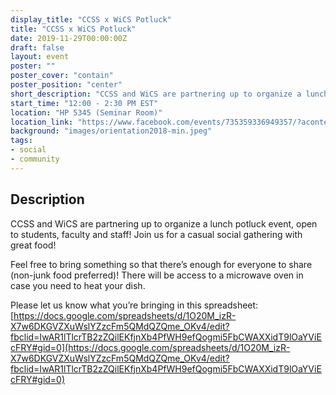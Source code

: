 ```yaml
---
display_title: "CCSS x WiCS Potluck"
title: "CCSS x WiCS Potluck"
date: 2019-11-29T00:00:00Z
draft: false
layout: event
poster: ""
poster_cover: "contain"
poster_position: "center"
short_description: "CCSS and WiCS are partnering up to organize a lunch potluck event!"
start_time: "12:00 - 2:30 PM EST"
location: "HP 5345 (Seminar Room)"
location_link: "https://www.facebook.com/events/735359336949357/?acontext=%7B%22event_action_history%22%3A[%7B%22surface%22%3A%22page%22%7D]%7D"
background: "images/orientation2018-min.jpeg"
tags:
- social
- community
---
```


## Description

CCSS and WiCS are partnering up to organize a lunch potluck event, open to students, faculty and staff! Join us for a casual social gathering with great food!

Feel free to bring something so that there’s enough for everyone to share (non-junk food preferred)! There will be access to a microwave oven in case you need to heat your dish.

Please let us know what you’re bringing in this spreadsheet: [https://docs.google.com/spreadsheets/d/1O20M_izR-X7w6DKGVZXuWslYZzcFm5QMdQZQme_OKv4/edit?fbclid=IwAR1lTlcrTB2zZQilEKfjnXb4PfWH9efQogmi5FbCWAXXidT9lOaYViEcFRY#gid=0](https://docs.google.com/spreadsheets/d/1O20M_izR-X7w6DKGVZXuWslYZzcFm5QMdQZQme_OKv4/edit?fbclid=IwAR1lTlcrTB2zZQilEKfjnXb4PfWH9efQogmi5FbCWAXXidT9lOaYViEcFRY#gid=0)